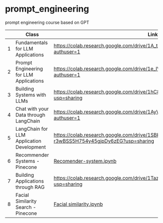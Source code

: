 # prompt_engineering
prompt engineering course based on GPT 

|   | Class                                     | Link                                                                                 |
|---|-------------------------------------------|--------------------------------------------------------------------------------------|
| 1 | Fundamentals for LLM Applications         | https://colab.research.google.com/drive/1A_tAFQxy9roM3OFgm0n6nPEfIdRpwpbG?authuser=1 |
| 2 | Prompt Engineering for LLM Applications   | https://colab.research.google.com/drive/1e_IV-LjsnP_prS4JpOWR17gyLYPOI6ZY?authuser=1 |
| 3 | Building Systems with LLMs                | https://colab.research.google.com/drive/1hC8Crjb-nplVprsSRbE-ML1xQnzpnoeu?usp=sharing|
| 4 | Chat with your Data through LangChain     | https://colab.research.google.com/drive/1AyVZLJ4tshqRseFK2aTx-4gFKjEEJm5V?authuser=1 |
| 5 | LangChain for LLM Application Development | https://colab.research.google.com/drive/1SBK4MmxD-r3wBSS5H754y45gjpDy6zEG?usp=sharing|
| 6 | Recommender Systems - Pinecone            | [Recomender-system.ipynb](https://colab.research.google.com/github/TJhon/lanchain_curso/blob/day3/Pinecone/recomender_system.ipynb)|
| 7 | Building Applications through RAG         | https://colab.research.google.com/drive/1Taz34rxc_VO2QAm_5eVGHBL6QUn98NQu?usp=sharing|
| 8 | Facial Similarity Search - Pinecone       | [Facial similarity.ipynb](https://colab.research.google.com/github/TJhon/lanchain_curso/blob/day3/Pinecone/facial_similarity_search.ipynb) |
